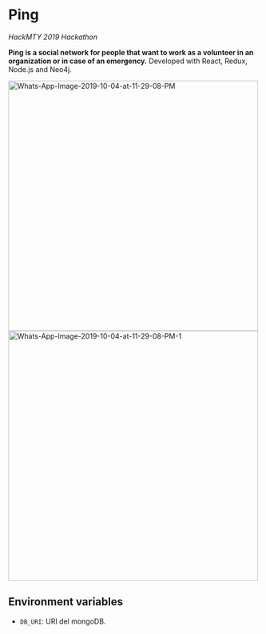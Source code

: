 # Ping
*HackMTY 2019 Hackathon*

**Ping is a social network for people that want to work as a volunteer in an organization or in case of an emergency.**
Developed with React, Redux, Node.js and Neo4j.


<img width="500px" src="https://i.ibb.co/MP75dnT/Whats-App-Image-2019-10-04-at-11-29-08-PM.jpg" alt="Whats-App-Image-2019-10-04-at-11-29-08-PM" border="0">

<img width="500px" src="https://i.ibb.co/dB1gHfn/Whats-App-Image-2019-10-04-at-11-29-08-PM-1.jpg" alt="Whats-App-Image-2019-10-04-at-11-29-08-PM-1" border="0">


## Environment variables

- `DB_URI`: URI del mongoDB.
